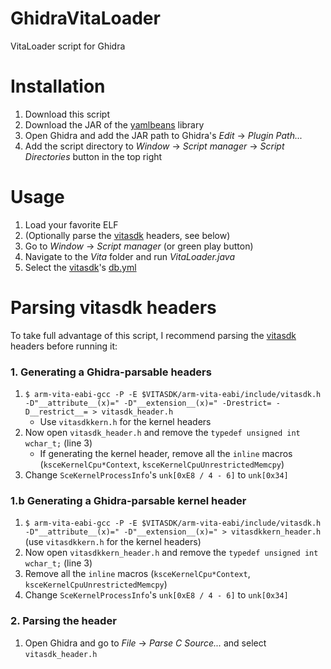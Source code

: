 # GhidraVitaLoader
VitaLoader script for Ghidra

# Installation
1. Download this script
2. Download the JAR of the [yamlbeans](https://github.com/EsotericSoftware/yamlbeans/releases) library
3. Open Ghidra and add the JAR path to Ghidra's _Edit_ -> _Plugin Path..._
4. Add the script directory to _Window_ -> _Script manager_ -> _Script Directories_ button in the top right

# Usage
1. Load your favorite ELF
2. (Optionally parse the [vitasdk](https://vitasdk.org/) headers, see below)
3. Go to _Window_ -> _Script manager_ (or green play button)
4. Navigate to the _Vita_ folder and run _VitaLoader.java_
5. Select the [vitasdk](https://vitasdk.org/)'s [db.yml](https://raw.githubusercontent.com/vitasdk/vita-headers/master/db.yml)

# Parsing vitasdk headers
To take full advantage of this script, I recommend parsing the [vitasdk](https://vitasdk.org/) headers before running it:

### 1. Generating a Ghidra-parsable headers

1. `$ arm-vita-eabi-gcc -P -E $VITASDK/arm-vita-eabi/include/vitasdk.h -D"__attribute__(x)=" -D"__extension__(x)=" -Drestrict= -D__restrict__= > vitasdk_header.h`
    * Use `vitasdkkern.h` for the kernel headers
2. Now open `vitasdk_header.h` and remove the `typedef unsigned int wchar_t;` (line 3)
    * If generating the kernel header, remove all the `inline` macros (`ksceKernelCpu*Context`, `ksceKernelCpuUnrestrictedMemcpy`)
3. Change `SceKernelProcessInfo`'s `unk[0xE8 / 4 - 6]` to `unk[0x34]`

### 1.b Generating a Ghidra-parsable kernel header

1. `$ arm-vita-eabi-gcc -P -E $VITASDK/arm-vita-eabi/include/vitasdk.h -D"__attribute__(x)=" -D"__extension__(x)=" > vitasdkkern_header.h` (use `vitasdkkern.h` for the kernel headers)
2. Now open `vitasdkkern_header.h` and remove the `typedef unsigned int wchar_t;` (line 3)
3. Remove all the `inline` macros (`ksceKernelCpu*Context`, `ksceKernelCpuUnrestrictedMemcpy`)
4. Change `SceKernelProcessInfo`'s `unk[0xE8 / 4 - 6]` to `unk[0x34]`

### 2. Parsing the header
1. Open Ghidra and go to _File_ -> _Parse C Source..._ and select `vitasdk_header.h`
